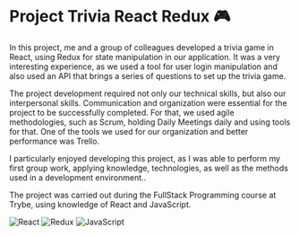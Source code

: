 # Project Trivia React Redux 🎮

<p>In this project, me and a group of colleagues developed a trivia game in React, using Redux for state manipulation in our application. It was a very interesting experience, as we used a tool for user login manipulation and also used an API that brings a series of questions to set up the trivia game.

The project development required not only our technical skills, but also our interpersonal skills. Communication and organization were essential for the project to be successfully completed. For that, we used agile methodologies, such as Scrum, holding Daily Meetings daily and using tools for that. One of the tools we used for our organization and better performance was Trello.

I particularly enjoyed developing this project, as I was able to perform my first group work, applying knowledge, technologies, as well as the methods used in a development environment..</p>

<p>The project was carried out during the FullStack Programming course at Trybe, using knowledge of React and JavaScript.</p>

<img alt="React" src="https://img.shields.io/badge/React-20232A?style=for-the-badge&logo=react&logoColor=61DAFB">

<img alt="Redux" src="https://img.shields.io/badge/Redux-593D88?style=for-the-badge&logo=redux&logoColor=white  ">


<img alt="JavaScript" src="https://img.shields.io/badge/JavaScript-F7DF1E?style=for-the-badge&logo=javascript&logoColor=black">
